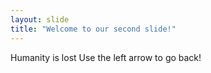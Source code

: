 ```yaml
---
layout: slide
title: "Welcome to our second slide!"
---
```

Humanity is lost
Use the left arrow to go back!
